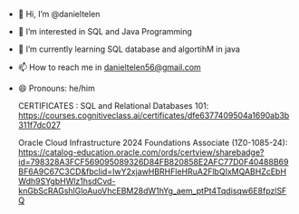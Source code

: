 - 👋 Hi, I’m @danieltelen
- 👀 I’m interested in SQL and Java Programming
- 🌱 I’m currently learning SQL database and algortihM in java
- 📫 How to reach me in danieltelen56@gmail.com
- 😄 Pronouns: he/him

  CERTIFICATES :
  SQL and Relational Databases 101:
  https://courses.cognitiveclass.ai/certificates/dfe6377409504a1690ab3b311f7dc027
  
  Oracle Cloud Infrastructure 2024 Foundations Associate (1Z0-1085-24):
  https://catalog-education.oracle.com/ords/certview/sharebadge?id=798328A3FCF569095089326D84FB820858E2AFC77D0F40488B69BF6A9C67C3CD&fbclid=IwY2xjawHBRHFleHRuA2FlbQIxMQABHZcEbHWdh9SYgbHWlz1hsdCvd-knGbScRAGshlGloAuoVhcEBM28dW1hYg_aem_ptPt4Tqdisqw6E8fpzlSFQ


